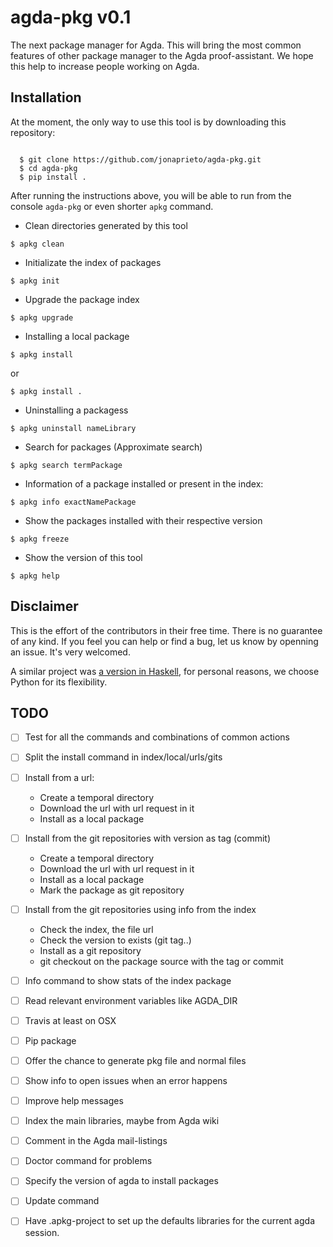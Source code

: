 # agda-pkg v0.1

The next package manager for Agda. This will bring the most common features
of other package manager to the Agda proof-assistant.
We hope this help to increase people working on Agda.


## Installation

At the moment, the only way to use this tool is by downloading this repository:

```

  $ git clone https://github.com/jonaprieto/agda-pkg.git
  $ cd agda-pkg
  $ pip install .
```

After running the instructions above, you will be able to run from the console
`agda-pkg` or even shorter `apkg` command.

- Clean directories generated by this tool

```
$ apkg clean
``` 

- Initializate the index of packages

```
$ apkg init
```

- Upgrade the package index 

```
$ apkg upgrade
```

- Installing a local package

```
$ apkg install 
```

or 

```
$ apkg install .
```

- Uninstalling a packagess

```
$ apkg uninstall nameLibrary 
```

- Search for packages (Approximate search)

```
$ apkg search termPackage
```


- Information of a package installed or present in the index:

```
$ apkg info exactNamePackage
```

- Show the packages installed with their respective version

```
$ apkg freeze
```

- Show the version of this tool

```
$ apkg help
``` 

## Disclaimer

This is the effort of the contributors in their free time.
There is no guarantee of any kind. If you feel you can help or find
a bug, let us know by openning an issue. It's very welcomed.

A similar project was [a version in Haskell](https://github.com/jonaprieto/agda-pkg),
for personal reasons, we choose Python for its flexibility.

## TODO

- [ ] Test for all the commands and combinations of common actions
- [ ] Split the install command in index/local/urls/gits
- [ ] Install from a url:
  - Create a temporal directory
  - Download the url with url request in it
  - Install as a local package 
- [ ] Install from the git repositories with version as tag (commit)
  - Create a temporal directory
  - Download the url with url request in it
  - Install as a local package
  - Mark the package as git repository 
- [ ] Install from the git repositories using info from the index
  - Check the index, the file url
  - Check the version to exists (git tag..)
  - Install as a git repository
  - git checkout on the package source with the tag or commit
- [ ] Info command to show stats of the index package
- [ ] Read relevant environment variables like AGDA_DIR
- [ ] Travis at least on OSX
- [ ] Pip package 
- [ ] Offer the chance to generate pkg file and normal files
- [ ] Show info to open issues when an error happens
- [ ] Improve help messages
- [ ] Index the main libraries, maybe from Agda wiki
- [ ] Comment in the Agda mail-listings
- [ ] Doctor command for problems
- [ ] Specify the version of agda to install packages
- [ ] Update command
- [ ] Have .apkg-project to set up the defaults libraries for the current agda session.

 




